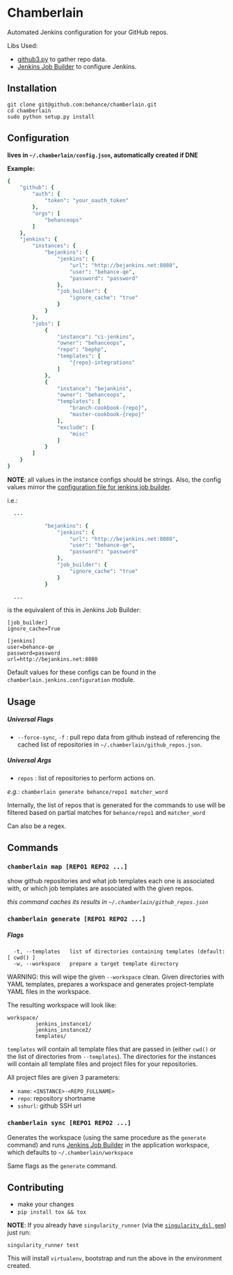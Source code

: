 Chamberlain
====

Automated Jenkins configuration for your GitHub repos.

Libs Used:

- [github3.py](https://github.com/sigmavirus24/github3.py) to gather repo data.
- [Jenkins Job Builder](https://github.com/openstack-infra/jenkins-job-builder) to configure Jenkins.

## Installation

```
git clone git@github.com:behance/chamberlain.git
cd chamberlain
sudo python setup.py install
```

## Configuration

**lives in `~/.chamberlain/config.json`, automatically created if DNE**

**Example:**

```ruby
{
    "github": {
        "auth": {
            "token": "your_oauth_token"
        },
        "orgs": [
            "behanceops"
        ]
    },
    "jenkins": {
        "instances": {
            "bejankins": {
                "jenkins": {
                    "url": "http://bejankins.net:8080",
                    "user": "behance-qe",
                    "password": "password"
                },
                "job_builder": {
                    "ignore_cache": "true"
                }
            }
        },
        "jobs": [
            {
                "instance": "ci-jenkins",
                "owner": "behanceops",
                "repo": "bephp",
                "templates": [
                    "{repo}-integrations"
                ]
            },
            {
                "instance": "bejankins",
                "owner": "behanceops",
                "templates": [
                    "branch-cookbook-{repo}",
                    "master-cookbook-{repo}"
                ],
                "exclude": [
                    "misc"
                ]
            }
        ]
    }
}
```

**NOTE**: all values in the instance configs should be strings. Also, the config values mirror the [configuration file for jenkins job builder](http://docs.openstack.org/infra/jenkins-job-builder/execution.html#configuration-file).

i.e.:

```ruby
  ...

            "bejankins": {
                "jenkins": {
                    "url": "http://bejankins.net:8080",
                    "user": "behance-qe",
                    "password": "password"
                },
                "job_builder": {
                    "ignore_cache": "true"
                }
            }

  ...
```

is the equivalent of this in Jenkins Job Builder:

```
[job_builder]
ignore_cache=True

[jenkins]
user=behance-qe
password=password
url=http://bejankins.net:8080
```

Default values for these configs can be found in the `chamberlain.jenkins.configuration` module.

## Usage

##### Universal Flags
- `--force-sync`, `-f` : pull repo data from github instead of referencing the cached list of repositories in `~/.chamberlain/github_repos.json`.

##### Universal Args
- `repos` : list of repositories to perform actions on.

*e.g.*: `chamberlain generate behance/repo1 matcher_word`

Internally, the list of repos that is generated for the commands to use will be filtered based on partial matches for `behance/repo1` and `matcher_word`

Can also be a regex.

## Commands

### **`chamberlain map [REPO1 REPO2 ...]`**
show github repositories and what job templates each one is associated with, or which job templates are associated with the given repos.

*this command caches its results in `~/.chamberlain/github_repos.json`*

### **`chamberlain generate [REPO1 REPO2 ...]`**

##### Flags
```
  -t, --templates   list of directories containing templates (default: [ cwd() ]
  -w, --workspace   prepare a target template directory
```

WARNING: this will wipe the given `--workspace` clean.
Given directories with YAML templates, prepares a workspace and generates project-template YAML files in the workspace.

The resulting workspace will look like:
```
workspace/
         jenkins_instance1/
         jenkins_instance2/
         templates/
```

`templates` will contain all template files that are passed in (either `cwd()` or the list of directories from `--templates`). The directories for the instances will contain all template files and project files for your repositories.

All project files are given 3 parameters:
- `name`: `<INSTANCE>-<REPO_FULLNAME>`
- `repo`: repository shortname
- `sshurl`: github SSH url

### **`chamberlain sync [REPO1 REPO2 ...]`**
Generates the workspace (using the same procedure as the `generate` command) and runs [Jenkins Job Builder](https://github.com/openstack-infra/jenkins-job-builder) in the application workspace, which defaults to `~/.chamberlain/workspace`

Same flags as the `generate` command.

## Contributing
- make your changes
- `pip install tox && tox`

**NOTE**: If you already have `singularity_runner` (via the [`singularity_dsl gem`](https://github.com/behance/singularity_dsl)) just run:

```
singularity_runner test
```

This will install `virtualenv`, bootstrap and run the above in the environment created.
